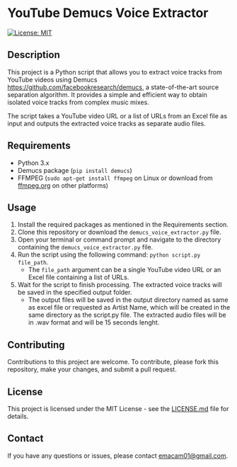 # YouTube Demucs Voice Extractor

[![License: MIT](https://img.shields.io/badge/License-MIT-yellow.svg)](https://opensource.org/licenses/MIT)

## Description

This project is a Python script that allows you to extract voice tracks from YouTube videos using Demucs https://github.com/facebookresearch/demucs, a state-of-the-art source separation algorithm. It provides a simple and efficient way to obtain isolated voice tracks from complex music mixes.

The script takes a YouTube video URL or a list of URLs from an Excel file as input and outputs the extracted voice tracks as separate audio files. 

## Requirements

- Python 3.x
- Demucs package (`pip install demucs`)
- FFMPEG (`sudo apt-get install ffmpeg` on Linux or download from [ffmpeg.org](https://ffmpeg.org/download.html) on other platforms)

## Usage

1. Install the required packages as mentioned in the Requirements section.
2. Clone this repository or download the `demucs_voice_extractor.py` file.
3. Open your terminal or command prompt and navigate to the directory containing the `demucs_voice_extractor.py` file.
4. Run the script using the following command: `python script.py file_path`.
    - The `file_path` argument can be a single YouTube video URL or an Excel file containing a list of URLs.
5. Wait for the script to finish processing. The extracted voice tracks will be saved in the specified output folder.
    - The output files will be saved in the output directory named as same as excel file or requested as Artist Name, which will be created in the same directory as the script.py file. The extracted audio files will be in .wav format and will be 15 seconds lenght.
## Contributing

Contributions to this project are welcome. To contribute, please fork this repository, make your changes, and submit a pull request.

## License

This project is licensed under the MIT License - see the [LICENSE.md](LICENSE.md) file for details.

## Contact

If you have any questions or issues, please contact emacam01@gmail.com.